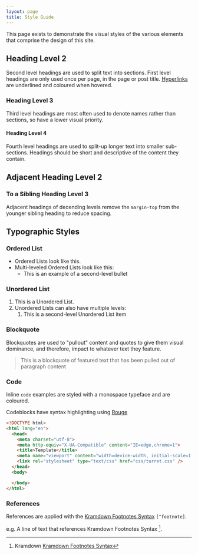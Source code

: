 ```yaml
---
layout: page
title: Style Guide
---
```


This page exists to demonstrate the visual styles of the various elements that comprise the design of this site.

## Heading Level 2

Second level headings are used to split text into sections. First level headings are only used once per page, in the page or post title. [Hyperlinks](/styleguide) are underlined and coloured when hovered.

### Heading Level 3
Third level headings are most often used to denote names rather than sections, so have a lower visual priority.

#### Heading Level 4

Fourth level headings are used to split-up longer text into smaller sub-sections. Headings should be short and descriptive of the content they contain.

## Adjacent Heading Level 2

### To a Sibling Heading Level 3

Adjacent headings of decending levels remove the `margin-top` from the younger sibling heading to reduce spacing.

## Typographic Styles

### Ordered List

- Ordered Lists look like this.
- Multi-leveled Ordered Lists look like this:
	- This is an example of a second-level bullet

### Unordered List

1. This is a Unordered List.
2. Unordered Lists can also have multiple levels:
	1. This is a second-level Unordered List item

### Blockquote

Blockquotes are used to "pullout" content and quotes to give them visual dominance, and therefore, impact to whatever text they feature.

> This is a blockquote of featured text that has been pulled out of paragraph content

### Code

Inline `code` examples are styled with a monospace typeface and are coloured.

Codeblocks have syntax highlighting using [Rouge](https://github.com/jneen/rouge)

```html
<!DOCTYPE html>
<html lang="en">
  <head>
    <meta charset="utf-8">
    <meta http-equiv="X-UA-Compatible" content="IE=edge,chrome=1">
    <title>Template</title>
    <meta name="viewport" content="width=device-width, initial-scale=1.0, maximum-scale=1.0, user-scalable=no">
    <link rel="stylesheet" type="text/css" href="css/turret.css" />
  </head>
  <body>

  </body>
</html>
```

### References

References are applied with the [Kramdown Footnotes Syntax](http://kramdown.gettalong.org/syntax.html#footnotes) `[^footnote]`.

e.g. A line of text that references Kramdown Footnotes Syntax [^footnote].

[^footnote]: Kramdown [Kramdown Footnotes Syntax](http://kramdown.gettalong.org/syntax.html#footnotes)